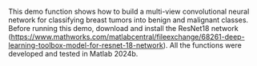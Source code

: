 This demo function shows how to build a multi-view convolutional neural 
network for classifying breast tumors into benign and malignant classes. 
Before running this demo, download and install the ResNet18 network 
(https://www.mathworks.com/matlabcentral/fileexchange/68261-deep-learning-toolbox-model-for-resnet-18-network). 
All the functions were developed and tested in Matlab 2024b.
